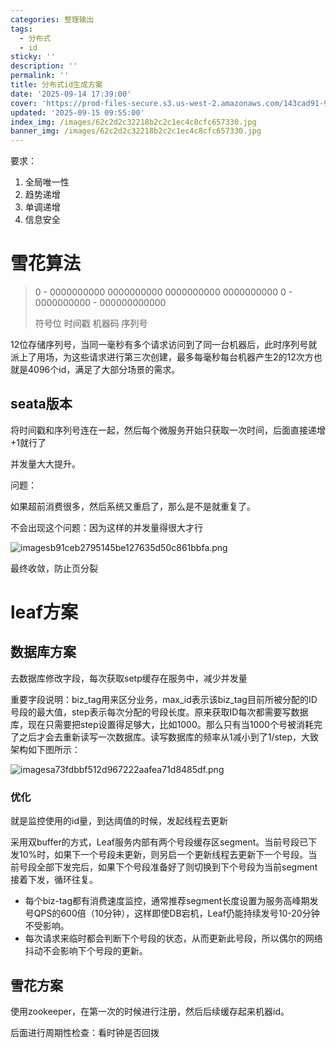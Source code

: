 ```yaml
---
categories: 整理输出
tags:
  - 分布式
  - id
sticky: ''
description: ''
permalink: ''
title: 分布式id生成方案
date: '2025-09-14 17:39:00'
cover: 'https://prod-files-secure.s3.us-west-2.amazonaws.com/143cad91-961b-48b0-82dc-78fbb6eb5abe/afeecfdd-b53a-4d0d-8dc8-7f6afe626350/anime-anime-girls-Mori-Calliope-Hololive-Dino-Art-2304478-wallhere.com.jpg?X-Amz-Algorithm=AWS4-HMAC-SHA256&X-Amz-Content-Sha256=UNSIGNED-PAYLOAD&X-Amz-Credential=ASIAZI2LB466ZOOCMZRG%2F20250917%2Fus-west-2%2Fs3%2Faws4_request&X-Amz-Date=20250917T200038Z&X-Amz-Expires=3600&X-Amz-Security-Token=IQoJb3JpZ2luX2VjEDEaCXVzLXdlc3QtMiJHMEUCIB%2B%2BIgV24kYAWUGqnOKKlogyHRQm1q9sfTzjcImI5%2FZ3AiEA%2B6UKZmjtl96lIAvEFTAbrI5VCtmj532LJ1ebMK1X4qcqiAQIqv%2F%2F%2F%2F%2F%2F%2F%2F%2F%2FARAAGgw2Mzc0MjMxODM4MDUiDHpRzLGU5fJrxUybnircA1Mhz%2F7plEiEpjP35YiWG9NkpI%2Ba8HVBvw8MzsfhqZzf18hDB1f7ak1eaeaFGpdDlQjuHSdmxw6RBCYboxtE4c2yaJ%2BAyRQ0diTbe1D9gT1JplQ3VFeIZFxGs0NkLckMetdwhC1hArljkGWyi4mogWezmy%2FGFdV3nLoeXou3fj%2BKGMpDdZBCh20sJOY3zYlVTjqqUcfyerh1l2IkBVDt%2F%2FMUc96rP1inXpMjb1%2BPwnef7tq4nnvIvMFgC9%2Br8RJYoQW9pw%2FSbCy%2F8jgihdTlRq99nqDJ4JwcBRpIxulNiKvgZ%2FvGUHOVQTDvN3pf51m4k2StOFFk7J25bDRoIdZqgsFVjyDagw7gx4CQDxpQ5TOjmwVTCXmY8FEZS6kh8hGPWj0JOnoWDlmidQ3IOrLmLH3noeCYSI%2Ff5gWHKSQkGUMnrrVNQtbBfjn8jq2UM54MU7Cpjl9dGuDMHueI5%2F3hLMJ%2FT51pGnxM%2Fcgcyv3ysiKJgVdvlA093YCXUem86M7xAcCWRBxThXHbYjMD%2Byt%2BlEU9B6z2joDbi2BAPiK68n0GLX2qrDLvE2urk0ZG5lYZ%2BWhgwLQVIRBmRkkrE0ufKZC1HfLMKfGfQLeuLHVUXeeAD44JcJ6Wak5YdBabMInVq8YGOqUBwarwJ8%2BgW0%2FH3sFBcRQO1cUMPKVqLRaYIcBq9tiYQ%2BL24LJpQFd3s4TpUN%2FEYPabzxiZodRAIVoQciSjinzhlYwJFdawVoWSPDu%2BlqBfUvn1deJPBkmDWqYtC7x2lkffc2ppKP3H%2Byzymrri6mlMG5tzHZea53Z5YiNlLjrioGjY7i8AngEuUX8gZKnD32j96jLAntQbb5Ml8x64gJ4gRhk0OKmV&X-Amz-Signature=81c66e2c29989879cfe925187cfdd9a43cbb7c9b8b1b6331c2371bb23ce592e3&X-Amz-SignedHeaders=host&x-amz-checksum-mode=ENABLED&x-id=GetObject'
updated: '2025-09-15 09:55:00'
index_img: /images/62c2d2c32218b2c2c1ec4c8cfc657330.jpg
banner_img: /images/62c2d2c32218b2c2c1ec4c8cfc657330.jpg
---
```


要求：

1. 全局唯一性
2. 趋势递增
3. 单调递增
4. 信息安全

# 雪花算法

> 0 - 0000000000 0000000000 0000000000 0000000000 0 - 0000000000 - 000000000000
>
> 符号位 时间戳 机器码 序列号
>
>

12位存储序列号，当同一毫秒有多个请求访问到了同一台机器后，此时序列号就派上了用场，为这些请求进行第三次创建，最多每毫秒每台机器产生2的12次方也就是4096个id，满足了大部分场景的需求。


## seata版本


将时间戳和序列号连在一起，然后每个微服务开始只获取一次时间，后面直接递增+1就行了


并发量大大提升。


问题：


如果超前消费很多，然后系统又重启了，那么是不是就重复了。


不会出现这个问题：因为这样的并发量得很大才行


![imagesb91ceb2795145be127635d50c861bbfa.png](/images/c686239b1567bd4f1ee7f6da809063a0.png)


最终收敛，防止页分裂


# leaf方案


## 数据库方案


去数据库修改字段，每次获取setp缓存在服务中，减少并发量


重要字段说明：biz_tag用来区分业务，max_id表示该biz_tag目前所被分配的ID号段的最大值，step表示每次分配的号段长度。原来获取ID每次都需要写数据库，现在只需要把step设置得足够大，比如1000。那么只有当1000个号被消耗完了之后才会去重新读写一次数据库。读写数据库的频率从1减小到了1/step，大致架构如下图所示：


![imagesa73fdbbf512d967222aafea71d8485df.png](/images/6ba8f71fc9902de8f6ead17de802a727.png)


### 优化


就是监控使用的id量，到达阈值的时候，发起线程去更新


采用双buffer的方式，Leaf服务内部有两个号段缓存区segment。当前号段已下发10%时，如果下一个号段未更新，则另启一个更新线程去更新下一个号段。当前号段全部下发完后，如果下个号段准备好了则切换到下个号段为当前segment接着下发，循环往复。

- 每个biz-tag都有消费速度监控，通常推荐segment长度设置为服务高峰期发号QPS的600倍（10分钟），这样即使DB宕机，Leaf仍能持续发号10-20分钟不受影响。
- 每次请求来临时都会判断下个号段的状态，从而更新此号段，所以偶尔的网络抖动不会影响下个号段的更新。

## 雪花方案


使用zookeeper，在第一次的时候进行注册，然后后续缓存起来机器id。


后面进行周期性检查：看时钟是否回拨

